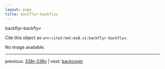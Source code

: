 ```yaml
---
layout: page
title: backflyr-backflyv
---
```


backflyr-backflyv

Cite this object as `urn:cite2:hmt:msB.v1:backflyr-backflyv`.

No image available. 



---

previous: [338r-338v](../338r-338v/) | next: [backcover](../backcover/)